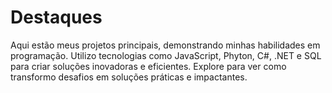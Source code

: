 # Destaques
Aqui estão meus projetos principais, demonstrando minhas habilidades em programação. Utilizo tecnologias como JavaScript, Phyton, C#, .NET  e SQL para criar soluções inovadoras e eficientes. Explore para ver como transformo desafios em soluções práticas e impactantes.
